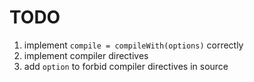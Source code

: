 # TODO

1. implement `compile = compileWith(options)` correctly
1. implement compiler directives
1. add `option` to forbid compiler directives in source
